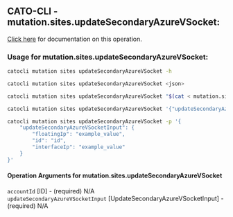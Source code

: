 
## CATO-CLI - mutation.sites.updateSecondaryAzureVSocket:
[Click here](https://api.catonetworks.com/documentation/#mutation-mutation.sites.updateSecondaryAzureVSocket) for documentation on this operation.

### Usage for mutation.sites.updateSecondaryAzureVSocket:

```bash
catocli mutation sites updateSecondaryAzureVSocket -h

catocli mutation sites updateSecondaryAzureVSocket <json>

catocli mutation sites updateSecondaryAzureVSocket "$(cat < mutation.sites.updateSecondaryAzureVSocket.json)"

catocli mutation sites updateSecondaryAzureVSocket '{"updateSecondaryAzureVSocketInput":{"floatingIp":"example_value","id":"id","interfaceIp":"example_value"}}'

catocli mutation sites updateSecondaryAzureVSocket -p '{
    "updateSecondaryAzureVSocketInput": {
        "floatingIp": "example_value",
        "id": "id",
        "interfaceIp": "example_value"
    }
}'
```

#### Operation Arguments for mutation.sites.updateSecondaryAzureVSocket ####

`accountId` [ID] - (required) N/A    
`updateSecondaryAzureVSocketInput` [UpdateSecondaryAzureVSocketInput] - (required) N/A    
